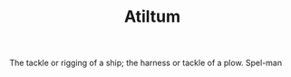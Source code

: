---
title: Atiltum
letter: A
permalink: "/definitions/bld-atiltum.html"
body: The tackle or rigging of a ship; the harness or tackle of a plow. Spel-man
published_at: '2018-07-07'
source: Black's Law Dictionary 2nd Ed (1910)
layout: post
---